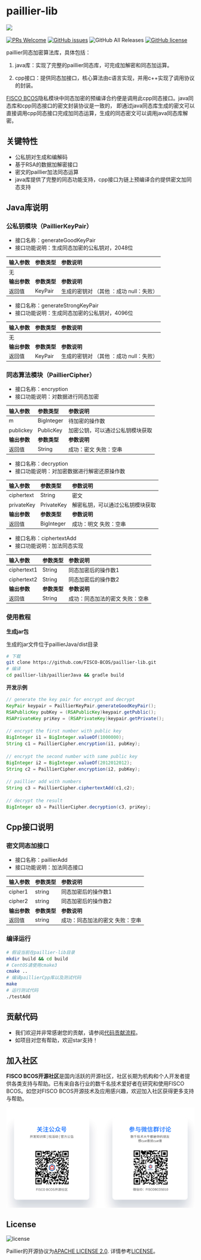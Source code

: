 # paillier-lib

![](https://github.com/FISCO-BCOS/FISCO-BCOS/raw/master/docs/images/FISCO_BCOS_Logo.svg?sanitize=true)



[![PRs Welcome](https://img.shields.io/badge/PRs-welcome-brightgreen.svg?style=flat-square)](http://makeapullrequest.com)
[![GitHub issues](https://img.shields.io/github/issues/FISCO-BCOS/paillier-lib.svg)](https://github.com/FISCO-BCOS/paillier-lib/issues)
![GitHub All Releases](https://img.shields.io/github/downloads/FISCO-BCOS/paillier-lib/total.svg)
[![GitHub license](https://img.shields.io/github/license/FISCO-BCOS/paillier-lib.svg)](https://github.com/FISCO-BCOS/paillier-lib/blob/master/LICENSE)

paillier同态加密算法库，具体包括：

1. java库：实现了完整的paillier同态库，可完成加解密和同态加运算。

2. cpp接口：提供同态加接口，核心算法由c语言实现，并用c++实现了调用协议的封装。

[FISCO BCOS](https://github.com/FISCO-BCOS/FISCO-BCOS/tree/master)隐私模块中同态加密的预编译合约便是调用此cpp同态接口。java同态库和cpp同态接口的密文封装协议是一致的， 即通过java同态库生成的密文可以直接调用cpp同态接口完成加同态运算，生成的同态密文可以调用java同态库解密。

## 关键特性

- 公私钥对生成和编解码
- 基于RSA的数据加解密接口
- 密文的paillier加法同态运算
- java库提供了完整的同态功能支持，cpp接口为链上预编译合约提供密文加同态支持

## Java库说明

### 公私钥模块（PaillierKeyPair）

- 接口名称：generateGoodKeyPair
- 接口功能说明：生成同态加密的公私钥对，2048位

| 输入参数     | 参数类型     | 参数说明                                   |
| :----------- | :----------- | :----------------------------------------- |
| 无    |           |             |
| **输出参数** | **参数类型** | **参数说明**                               |
| 返回值       | KeyPair      | 生成的密钥对 （其他 ：成功    null：失败） |

- 接口名称：generateStrongKeyPair
- 接口功能说明：生成同态加密的公私钥对，4096位

| 输入参数     | 参数类型     | 参数说明                                   |
| :----------- | :----------- | :----------------------------------------- |
| 无    |           |             |
| **输出参数** | **参数类型** | **参数说明**                               |
| 返回值       | KeyPair      | 生成的密钥对 （其他 ：成功    null：失败） |


### 同态算法模块（PaillierCipher）

- 接口名称：encryption
- 接口功能说明：对数据进行同态加密

| 输入参数     | 参数类型     | 参数说明                         |
| :----------- | :----------- | :------------------------------- |
| m            | BigInteger   | 待加密的操作数                   |
| publickey    | PublicKey    | 加密公钥，可以通过公私钥模块获取 |
| **输出参数** | **参数类型** | **参数说明**                     |
| 返回值       | String       | 成功：密文    失败：空串         |

- 接口名称：decryption
- 接口功能说明：对加密数据进行解密还原操作数

| 输入参数     | 参数类型     | 参数说明                         |
| :----------- | :----------- | :------------------------------- |
| ciphertext   | String       | 密文                             |
| privateKey   | PrivateKey   | 解密私钥，可以通过公私钥模块获取 |
| **输出参数** | **参数类型** | **参数说明**                     |
| 返回值       | BigInteger   | 成功：明文    失败：空串         |

- 接口名称：ciphertextAdd
- 接口功能说明：加法同态实现

| 输入参数     | 参数类型     | 参数说明                           |
| :----------- | :----------- | :--------------------------------- |
| ciphertext1  | String       | 同态加密后的操作数1                |
| ciphertext2  | String       | 同态加密后的操作数2                |
| **输出参数** | **参数类型** | **参数说明**                       |
| 返回值       | String       | 成功：同态加法的密文    失败：空串 |

### 使用教程

**生成jar包**

生成的jar文件位于paillierJava/dist目录
```bash
# 下载
git clone https://github.com/FISCO-BCOS/paillier-lib.git
# 编译
cd paillier-lib/paillierJava && gradle build
```

**开发示例**

```java
// generate the key pair for encrypt and decrypt
KeyPair keypair = PaillierKeyPair.generateGoodKeyPair();
RSAPublicKey pubKey = (RSAPublicKey)keypair.getPublic();
RSAPrivateKey priKey = (RSAPrivateKey)keypair.getPrivate();

// encrypt the first number with public key
BigInteger i1 = BigInteger.valueOf(1000000);
String c1 = PaillierCipher.encryption(i1, pubKey);

// encrypt the second number with same public key
BigInteger i2 = BigInteger.valueOf(2012012012);
String c2 = PaillierCipher.encryption(i2, pubKey);

// paillier add with numbers
String c3 = PaillierCipher.ciphertextAdd(c1,c2);

// decrypt the result
BigInteger o3 = PaillierCipher.decryption(c3, priKey);
```

## Cpp接口说明

### 密文同态加接口

- 接口名称：paillierAdd
- 接口功能说明：加法同态接口

| 输入参数     | 参数类型     | 参数说明                           |
| :----------- | :----------- | :--------------------------------- |
| cipher1      | string       | 同态加密后的操作数1                |
| cipher2      | string       | 同态加密后的操作数2                |
| **输出参数** | **参数类型** | **参数说明**                       |
| 返回值       | string       | 成功：同态加法的密文    失败：空串 |

### 编译运行

```bash
# 假设当前在paillier-lib目录
mkdir build && cd build
# CentOS请使用cmake3
cmake ..
# 编译paillierCpp库以及测试代码
make
# 运行测试代码
./testAdd
```
## 贡献代码

- 我们欢迎并非常感谢您的贡献，请参阅[代码贡献流程](CONTRIBUTING.md)。
- 如项目对您有帮助，欢迎star支持！

## 加入社区

**FISCO BCOS开源社区**是国内活跃的开源社区，社区长期为机构和个人开发者提供各类支持与帮助。已有来自各行业的数千名技术爱好者在研究和使用FISCO BCOS。如您对FISCO BCOS开源技术及应用感兴趣，欢迎加入社区获得更多支持与帮助。

![](https://raw.githubusercontent.com/FISCO-BCOS/LargeFiles/master/images/QR_image.png)

## License

![license](https://img.shields.io/badge/license-Apache%20v2-blue.svg)

Paillier的开源协议为[APACHE LICENSE 2.0](http://www.apache.org/licenses/). 详情参考[LICENSE](./LICENSE)。
